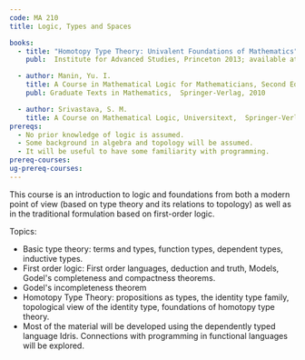 ```yaml
---
code: MA 210
title: Logic, Types and Spaces

books:
  - title: "Homotopy Type Theory: Univalent Foundations of Mathematics"
    publ:  Institute for Advanced Studies, Princeton 2013; available at http://homotopytypetheory.org/book/

  - author: Manin, Yu. I.
    title: A Course in Mathematical Logic for Mathematicians, Second Edition
    publ: Graduate Texts in Mathematics,  Springer-Verlag, 2010

  - author: Srivastava, S. M.
    title: A Course on Mathematical Logic, Universitext,  Springer-Verlag, 2008
prereqs:
  - No prior knowledge of logic is assumed.
  - Some background in algebra and topology will be assumed.
  - It will be useful to have some familiarity with programming.
prereq-courses:
ug-prereq-courses:
---
```





This course is an introduction to logic and foundations from both a modern point of view (based on type theory and its relations to topology) as well as in the traditional formulation based on first-order logic.

Topics:

* Basic type theory: terms and types, function types, dependent types, inductive types.
* First order logic: First order languages, deduction and truth, Models, Godel's completeness and compactness theorems.
* Godel's incompleteness theorem
* Homotopy Type Theory: propositions as types, the identity type family, topological view of the identity type, foundations of homotopy type theory.
* Most of the material will be developed using the dependently typed language Idris. Connections with programming in functional languages will be explored.
